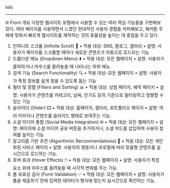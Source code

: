 hihi


--------------------------------------------------------------
🌐 Front 개요
 다양한 웹사이트 유형에서 사용할 수 있는 여러 핵심 기능들을 구현해보았다. 여러 페이지를 사용하면서 느꼈던 현대적인 사용자 경험을 카피해보고, 해커톤 주제에 맞춰서 빠르게 웹사이트를 제작하는 것의 효율성을 높이는 데 중점을 두고 있다.
1. 인피니트 스크롤 (Infinite Scroll) 🔄
•	적용 대상: SNS, 블로그, 갤러리
•	설명: 사용자가 페이지를 스크롤할 때마다 새로운 콘텐츠가 자동으로 로드되는 기능
2. 드롭다운 메뉴 (Dropdown Menu) ⬇️
•	적용 대상: 모든 웹페이지
•	설명: 사용자가 클릭하거나 마우스를 올려놓을 때 나타나는 하위 메뉴. 
3. 검색 기능 (Search Functionality) 🔍
•	적용 대상: 모든 웹페이지
•	설명: 사용자가 특정 정보를 쉽게 찾을 수 있도록 돕는 기능
4. 필터 및 정렬 (Filters and Sorting) 📊
•	적용 대상: 상점 페이지, 예약 페이지
•	설명: 사용자가 콘텐츠를 카테고리, 날짜, 인기도 등의 기준으로 필터링하고 정렬할 수 있는 기능
5. 슬라이더 (Slider) 🎞️
•	적용 대상: 홈페이지, 갤러리, 포트폴리오 페이지
•	설명: 여러 이미지나 콘텐츠를 슬라이드 형태로 보여주는 기능.
6. 소셜 미디어 통합 (Social Media Integration) 🌐
•	적용 대상: 모든 웹페이지
•	설명: 페이지에 소셜 미디어 공유 버튼을 추가하거나, 소셜 피드를 삽입하여 사용자 참여를 높이는 기능
7. 알고리즘 기반 추천 (Algorithmic Recommendations) 🤖
•	적용 대상: 모든 개인화된 서비스 페이지
•	설명: 사용자의 행동이나 프로필에 따라 맞춤형 콘텐츠를 실시간으로 로드하는 기능.
8. 호버 효과 (Hover Effects) 🖱️
•	적용 대상: 모든 웹페이지
•	설명: 사용자가 특정 요소 위에 마우스를 올려놓을 때 시각적 변화를 주는 기능.
9. 폼 유효성 검사 (Form Validation) ✅
•	적용 대상: 모든 웹페이지
•	설명: 사용자가 폼을 제출하기 전에 입력한 데이터가 형식에 맞는지 실시간으로 확인하는 기능.

